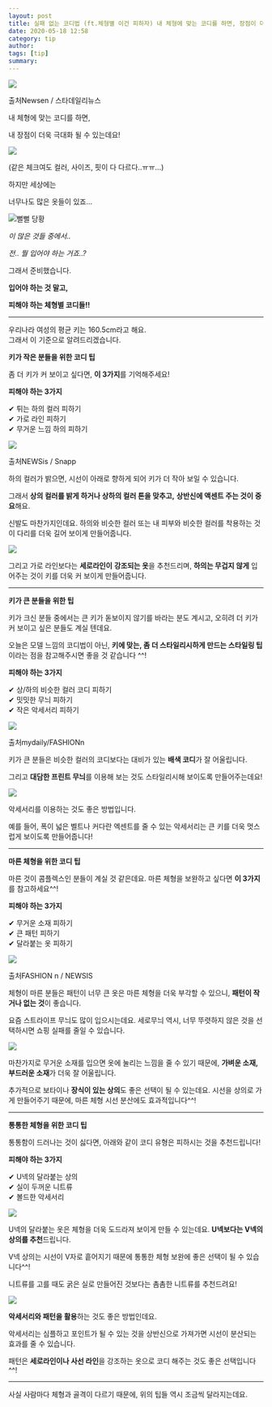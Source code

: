 ```yaml
---
layout: post
title: 실패 없는 코디법 (ft.체형별 이건 피하자) 내 체형에 맞는 코디를 하면, 장점이 더욱 극대화 된다..!!
date: 2020-05-18 12:58
category: tip
author: 
tags: [tip]
summary: 
---
```



  
![](https://img1.daumcdn.net/thumb/R720x0/?fname=https%3A%2F%2Ft1.daumcdn.net%2Fliveboard%2Ftaling%2Fc1f76e3ae320465882670a653cdcdd69.JPG)

출처Newsen / 스타데일리뉴스

내 체형에 맞는 코디를 하면,  

내 장점이 더욱 극대화 될 수 있는데요!

![](https://img1.daumcdn.net/thumb/R720x0/?fname=https%3A%2F%2Ft1.daumcdn.net%2Fliveboard%2Ftaling%2Fee9dbcee1d5d468f9f26002cb5bbfcef.jpg)

(같은 체크여도 컬러, 사이즈, 핏이 다 다르다..ㅠㅠ...)  

하지만 세상에는  

너무나도 많은 옷들이 있죠...

![뻘뻘 당황](https://t1.daumcdn.net/liveboard/emoticon/kakaofriends/v3/ryan/013.gif)

_이 많은 것들 중에서.._

_전.. 뭘 입어야 하는 거죠..?_

  

그래서 준비했습니다.

  

**입어야 하는 것 말고,**

**피해야 하는 체형별 코디들!!**

----------

우리나라 여성의 평균 키는 160.5cm라고 해요.  
그래서 이 기준으로 알려드리겠습니다.  

**키가 작은 분들을 위한 코디 팁**

좀 더 키가 커 보이고 싶다면, **이 3가지**를 기억해주세요!

**피해야 하는 3가지**

✔︎ 튀는 하의 컬러 피하기  
✔︎ 가로 라인 피하기  
✔︎ 무거운 느낌 하의 피하기  

![](https://img1.daumcdn.net/thumb/R720x0/?fname=https%3A%2F%2Ft1.daumcdn.net%2Fliveboard%2Ftaling%2F9b75cf29c11e4f89bdb5f408586250e5.JPG)

출처NEWSis / Snapp

하의 컬러가 밝으면, 시선이 아래로 향하게 되어 키가 더 작아 보일 수 있습니다.

  

그래서  **상의 컬러를 밝게 하거나 상하의 컬러 톤을 맞추고,** **상반신에 액센트 주는 것이 중요**해요.

  

신발도 마찬가지인데요. 하의와 비슷한 컬러 또는 내 피부와 비슷한 컬러를 착용하는 것이 다리를 더욱 길어 보이게 만들어줍니다.

[![](https://img1.daumcdn.net/thumb/R720x0/?fname=https%3A%2F%2Ft1.daumcdn.net%2Fliveboard%2Ftaling%2F7861087ab5ed4f4eae990a75a770a7ed.jpg)](https://taling.onelink.me/Z2Mx/3b6d597a)

그리고 가로 라인보다는  **세로라인이** **강조되는 옷**을 추천드리며, **하의는 무겁지 않게**  입어주는 것이 키를 더욱 커 보이게 만들어줍니다.

----------

**키가 큰 분들을 위한 팁**

키가 크신 분들 중에서는 큰 키가 돋보이지 않기를 바라는 분도 계시고, 오히려 더 키가 커 보이고 싶은 분들도 계실 텐데요.

  

오늘은 모델 느낌의 코디법이 아닌,  **키에 맞는, 좀 더 스타일리시하게 만드는 스타일링 팁**이라는 점을 참고해주시면 좋을 것 같습니다 ^^!

**피해야 하는 3가지**

✔︎ 상/하의 비슷한 컬러 코디 피하기  
✔︎ 밋밋한 무늬 피하기  
✔︎ 작은 악세서리 피하기  

![](https://img1.daumcdn.net/thumb/R720x0/?fname=https%3A%2F%2Ft1.daumcdn.net%2Fliveboard%2Ftaling%2Fbba1129800fd46baaa05409b05903130.JPG)

출처mydaily/FASHIONn

키가 큰 분들은 비슷한 컬러의 코디보다는 대비가 있는 **배색 코디**가 잘 어울립니다.

  

그리고  **대담한 프린트 무늬**를 이용해 보는 것도 스타일리시해 보이도록 만들어주는데요!

[![](https://img1.daumcdn.net/thumb/R720x0/?fname=https%3A%2F%2Ft1.daumcdn.net%2Fliveboard%2Ftaling%2Ff79684b74046486eb17be97dcfb21cd4.jpg)](https://taling.onelink.me/Z2Mx/3b6d597a)

악세서리를 이용하는 것도 좋은 방법입니다.

  

예를 들어, 폭이 넓은 벨트나 커다란 엑센트를 줄 수 있는 악세서리는 큰 키를 더욱 멋스럽게 보이도록 만들어줍니다!

----------

**마른 체형을 위한 코디 팁**

마른 것이 콤플렉스인 분들이 계실 것 같은데요. 마른 체형을 보완하고 싶다면  **이 3가지**를 참고하세요^^!

**피해야 하는 3가지**

✔︎ 무거운 소재 피하기  
✔︎ 큰 패턴 피하기  
✔︎ 달라붙는 옷 피하기  

![](https://img1.daumcdn.net/thumb/R720x0/?fname=https%3A%2F%2Ft1.daumcdn.net%2Fliveboard%2Ftaling%2F725a149492234182824f1d30d8ccd78c.JPG)

출처FASHION n / NEWSIS

체형이 마른 분들은 패턴이 너무 큰 옷은 마른 체형을 더욱 부각할 수 있으니,  **패턴이 작거나 없는 것**이 좋습니다.

  

요즘 스트라이프 무늬도 많이 입으시는데요. 세로무늬 역시, 너무 뚜렷하지 않은 것을 선택하시면 쇼핑 실패를 줄일 수 있습니다.

[![](https://img1.daumcdn.net/thumb/R720x0/?fname=https%3A%2F%2Ft1.daumcdn.net%2Fliveboard%2Ftaling%2Fde183a4744604a389c2e416cc1eb9d32.jpg)](https://taling.onelink.me/Z2Mx/3b6d597a)

마찬가지로 무거운 소재를 입으면 옷에 눌리는 느낌을 줄 수 있기 때문에,  **가벼운 소재, 부드러운 소재**가 더욱 잘 어울립니다.

  

추가적으로 보타이나  **장식이 있는 상의**도 좋은 선택이 될 수 있는데요. 시선을 상의로 가게 만들어주기 때문에, 마른 체형 시선 분산에도 효과적입니다^^!

----------

**통통한 체형을 위한 코디 팁**

통통함이 드러나는 것이 싫다면, 아래와 같이 코디 유형은 피하시는 것을 추천드립니다!

**피해야 하는 3가지**

✔︎ U넥의 달라붙는 상의  
✔︎ 실이 두꺼운 니트류  
✔︎ 볼드한 악세서리  

![](https://img1.daumcdn.net/thumb/R720x0/?fname=https%3A%2F%2Ft1.daumcdn.net%2Fliveboard%2Ftaling%2Fead233d4bafd4df595484c22d6fd7dd5.JPG)

U넥의 달라붙는 옷은 체형을 더욱 도드라져 보이게 만들 수 있는데요.  **U넥보다는 V넥의 상의를 추천**드립니다.

  

V넥 상의는 시선이 V자로 흩어지기 때문에 통통한 체형 보완에 좋은 선택이 될 수 있습니다^^!

  

니트류를 고를 때도 굵은 실로 만들어진 것보다는 촘촘한 니트류를 추천드려요!

[![](https://img1.daumcdn.net/thumb/R720x0/?fname=https%3A%2F%2Ft1.daumcdn.net%2Fliveboard%2Ftaling%2F2ec27eb094ce4b42b70914535d05eb18.jpg)](https://taling.onelink.me/Z2Mx/3b6d597a)

**악세서리와 패턴을 활용**하는 것도 좋은 방법인데요.

  

악세서리는 심플하고 포인트가 될 수 있는 것을 상반신으로 가져가면 시선이 분산되는 효과를 줄 수 있습니다.

  

패턴은  **세로라인이나 사선 라인**을 강조하는 옷으로 코디 해주는 것도 좋은 선택입니다^^!

----------

사실 사람마다 체형과 골격이 다르기 때문에, 위의 팁들 역시 조금씩 달라지는데요.